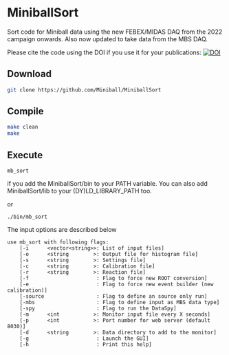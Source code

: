 # MiniballSort

Sort code for Miniball data using the new FEBEX/MIDAS DAQ from the 2022 campaign onwards. Also now updated to take data from the MBS DAQ.

Please cite the code using the DOI if you use it for your publications: [![DOI](https://zenodo.org/badge/DOI/10.5281/zenodo.7867979.svg)](https://doi.org/10.5281/zenodo.7867979)

## Download

```bash
git clone https://github.com/Miniball/MiniballSort
```

## Compile

```bash
make clean
make
```


## Execute

```
mb_sort
```
if you add the MiniballSort/bin to your PATH variable. You can also add MiniballSort/lib to your (DY)LD_LIBRARY_PATH too.

or
```
./bin/mb_sort
```

The input options are described below

```
use mb_sort with following flags:
	[-i      <vector<string>>: List of input files]
	[-o      <string        >: Output file for histogram file]
	[-s      <string        >: Settings file]
	[-c      <string        >: Calibration file]
	[-r      <string        >: Reaction file]
	[-f                      : Flag to force new ROOT conversion]
	[-e                      : Flag to force new event builder (new calibration)]
	[-source                 : Flag to define an source only run]
	[-mbs                    : Flag to define input as MBS data type]
	[-spy                    : Flag to run the DataSpy]
	[-m      <int           >: Monitor input file every X seconds]
	[-p      <int           >: Port number for web server (default 8030)]
	[-d      <string        >: Data directory to add to the monitor]
	[-g                      : Launch the GUI]
	[-h                      : Print this help]
```
